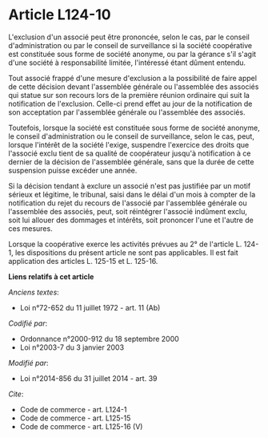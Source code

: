 # Article L124-10

L'exclusion d'un associé peut être prononcée, selon le cas, par le conseil d'administration ou par le conseil de surveillance
si la société coopérative est constituée sous forme de société anonyme, ou par la gérance s'il s'agit d'une société à
responsabilité limitée, l'intéressé étant dûment entendu. 

Tout associé frappé d'une mesure d'exclusion a la possibilité de faire appel de cette décision devant l'assemblée générale ou
l'assemblée des associés qui statue sur son recours lors de la première réunion ordinaire qui suit la notification de
l'exclusion. Celle-ci prend effet au jour de la notification de son acceptation par l'assemblée générale ou l'assemblée des
associés. 

Toutefois, lorsque la société est constituée sous forme de société anonyme, le conseil d'administration ou le conseil de
surveillance, selon le cas, peut, lorsque l'intérêt de la société l'exige, suspendre l'exercice des droits que l'associé
exclu tient de sa qualité de coopérateur jusqu'à notification à ce dernier de la décision de l'assemblée générale, sans que
la durée de cette suspension puisse excéder une année. 

Si la décision tendant à exclure un associé n'est pas justifiée par un motif sérieux et légitime, le tribunal, saisi dans le
délai d'un mois à compter de la notification du rejet du recours de l'associé par l'assemblée générale ou l'assemblée des
associés, peut, soit réintégrer l'associé indûment exclu, soit lui allouer des dommages et intérêts, soit prononcer l'une et
l'autre de ces mesures. 

Lorsque la coopérative exerce les activités prévues au 2° de l'article L. 124-1, les dispositions du présent article ne sont
pas applicables. Il est fait application des articles L. 125-15 et L. 125-16.

**Liens relatifs à cet article**

_Anciens textes_:

  - Loi n°72-652 du 11 juillet 1972 - art. 11 (Ab)

_Codifié par_:

  - Ordonnance n°2000-912 du 18 septembre 2000
  - Loi n°2003-7 du 3 janvier 2003

_Modifié par_:

  - Loi n°2014-856 du 31 juillet 2014 - art. 39

_Cite_:

  - Code de commerce - art. L124-1
  - Code de commerce - art. L125-15
  - Code de commerce - art. L125-16 (V)
